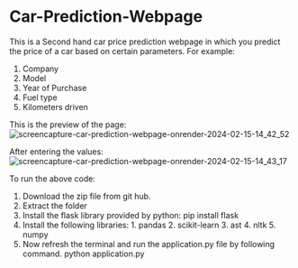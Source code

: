 # Car-Prediction-Webpage

This is a Second hand car price prediction webpage in which you predict the price of a car based on certain parameters.
For example:
1. Company
2. Model
3. Year of Purchase
4. Fuel type
5. Kilometers driven

This is the preview of the page: 
![screencapture-car-prediction-webpage-onrender-2024-02-15-14_42_52](https://github.com/Khushi266/Car-Prediction-Webpage/assets/142587660/6c8674fc-152d-40f9-bf1b-cb2911a674de)

After entering the values:
![screencapture-car-prediction-webpage-onrender-2024-02-15-14_43_17](https://github.com/Khushi266/Car-Prediction-Webpage/assets/142587660/c06cb71b-91f2-4560-9666-164c29e09e2c)

To run the above code:
1. Download the zip file from git hub.
2. Extract the folder
3. Install the flask library provided by python:
         pip install flask
4. Install the following libraries:
         1. pandas
         2. scikit-learn
         3. ast
         4. nltk
         5. numpy
6. Now refresh the terminal and run the application.py file by following command.
         python application.py
